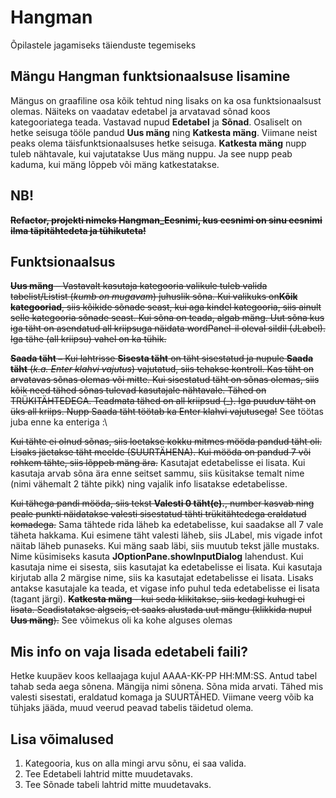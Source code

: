 # Hangman
Õpilastele jagamiseks täienduste tegemiseks

## Mängu Hangman funktsionaalsuse lisamine
Mängus on graafiline osa kõik tehtud ning lisaks on ka osa funktsionaalsust olemas. Näiteks on vaadatav edetabel ja arvatavad sõnad koos 
kategooriatega teada. Vastavad nupud **Edetabel** ja **Sõnad**. Osaliselt on hetke seisuga tööle pandud **Uus mäng** ning **Katkesta mäng**. Viimane 
neist peaks olema täisfunktsionaalsuses hetke seisuga. **Katkesta mäng** nupp tuleb nähtavale, kui vajutatakse Uus mäng nuppu. Ja see nupp 
peab kaduma, kui mäng lõppeb või mäng katkestatakse. 

## NB!
~~**Refactor, projekti nimeks Hangman_Eesnimi, kus eesnimi on sinu eesnimi ilma täpitähtedeta ja tühikuteta!**~~


## Funktsionaalsus
~~**Uus mäng** – Vastavalt kasutaja kategooria valikule tuleb valida tabelist/Listist (_kumb on mugavam_) juhuslik sõna. Kui valikuks 
on**Kõik kategooriad**, siis kõikide sõnade seast, kui aga kindel kategooria, siis ainult selle kategooria sõnade seast. Kui sõna on teada, algab
mäng. Uut sõna kus iga täht on asendatud all kriipsuga näidata wordPanel-il oleval sildil (JLabel). Iga tähe (all kriipsu) vahel on ka 
tühik.~~

~~**Saada täht –** Kui lahtrisse **Sisesta täht** on täht sisestatud ja nupule **Saada täht** (_k.a. Enter klahvi vajutus_) vajutatud, siis 
tehakse kontroll. Kas täht on arvatavas sõnas olemas või mitte. Kui sisestatud täht on sõnas olemas, siis kõik need tähed sõnas tulevad 
kasutajale nähtavale. Tähed on TRÜKITÄHTEDEGA. Teadmata tähed on all kriipsud (_). Iga puuduv täht on üks all kriips. Nupp Saada täht 
töötab ka Enter klahvi vajutusega!~~ See töötas juba enne ka enteriga :\

~~Kui tähte ei olnud sõnas, siis loetakse kokku mitmes mööda pandud täht oli. Lisaks jäetakse täht meelde (SUURTÄHENA). Kui mööda on pandud 
7 või rohkem tähte, siis lõppeb mäng ära.~~ Kasutajat edetabelisse ei lisata. Kui kasutaja arvab sõna ära enne seitset sammu, siis küsitakse 
temalt nime (nimi vähemalt 2 tähte pikk) ning vajalik info lisatakse edetabelisse.

~~Kui tähega pandi mööda, siis tekst **Valesti 0 täht(e).**, number kasvab ning peale punkti näidatakse valesti sisestatud tähti 
trükitähtedega eraldatud komadega.~~ Sama tähtede rida läheb ka edetabelisse, kui saadakse all 7 vale täheta hakkama. Kui esimene täht 
valesti läheb, siis JLabel, mis vigade infot näitab läheb punaseks. Kui mäng saab läbi, siis muutub tekst jälle mustaks.  
Nime küsimiseks kasuta **JOptionPane.showInputDialog** lahendust. Kui kasutaja nime ei sisesta, siis kasutajat ka edetabelisse ei lisata. 
Kui kasutaja kirjutab alla 2 märgise nime, siis ka kasutajat edetabelisse ei lisata. Lisaks antakse kasutajale ka teada, et vigase info 
puhul teda edetabelisse ei lisata (tagant järgi).
~~**Katkesta mäng** - kui seda klikitakse, siis kedagi kuhugi ei lisata. Seadistatakse algseis, et saaks alustada uut mängu (klikkida nupul **Uus mäng**).~~
See võimekus oli ka kohe alguses olemas

## Mis info on vaja lisada edetabeli faili?
Hetke kuupäev koos kellaajaga kujul AAAA-KK-PP HH:MM:SS. Antud tabel tahab seda aega sõnena. Mängija nimi sõnena. Sõna mida arvati. 
Tähed mis valesti sisestati, eraldatud komaga ja SUURTÄHED. Viimane veerg võib ka tühjaks jääda, muud veerud peavad tabelis täidetud 
olema.

## Lisa võimalused
1.	Kategooria, kus on alla mingi arvu sõnu, ei saa valida.
2.	Tee Edetabeli lahtrid mitte muudetavaks.
3.	Tee Sõnade tabeli lahtrid mitte muudetavaks.

